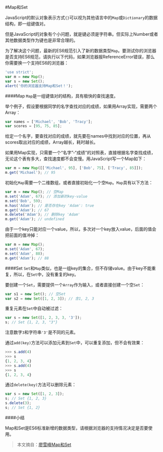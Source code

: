 #Map和Set

JavaScript的默认对象表示方式`{}`可以视为其他语言中的`Map`或`Dictionary`的数据结构，即一组键值对。

但是JavaScript的对象有个小问题，就是键必须是字符串。但实际上Number或者其他数据类型作为键也是非常合理的。

为了解决这个问题，最新的ES6规范引入了新的数据类型`Map`。要测试你的浏览器是否支持ES6规范，请执行以下代码，如果浏览器报ReferenceError错误，那么你需要换一个支持ES6的浏览器：

```js
'use strict';
var m = new Map();
var s = new Set();
alert('你的浏览器支持Map和Set！');
```

####Map
`Map`是一组键值对的结构，具有极快的查找速度。

举个例子，假设要根据同学的名字查找对应的成绩，如果用Array实现，需要两个Array：
```js
var names = ['Michael', 'Bob', 'Tracy'];
var scores = [95, 75, 85];
```
给定一个名字，要查找对应的成绩，就先要在names中找到对应的位置，再从scores取出对应的成绩，Array越长，耗时越长。

如果用Map实现，只需要一个“名字”-“成绩”的对照表，直接根据名字查找成绩，无论这个表有多大，查找速度都不会变慢。用JavaScript写一个Map如下：
```js
var m = new Map([['Michael', 95], ['Bob', 75], ['Tracy', 85]]);
m.get('Michael'); // 95
```
初始化`Map`需要一个二维数组，或者直接初始化一个空`Map`。`Map`具有以下方法：
```js
var m = new Map(); // 空Map
m.set('Adam', 67); // 添加新的key-value
m.set('Bob', 59);
m.has('Adam'); // 是否存在key 'Adam': true
m.get('Adam'); // 67
m.delete('Adam'); // 删除key 'Adam'
m.get('Adam'); // undefined
```
由于一个key只能对应一个value，所以，多次对一个key放入value，后面的值会把前面的值冲掉：
```js
var m = new Map();
m.set('Adam', 67);
m.set('Adam', 88);
m.get('Adam'); // 88
```
####Set
`Set`和`Map`类似，也是一组key的集合，但不存储value。由于key不能重复，所以，在`Set`中，没有重复的key。

要创建一个`Set`，需要提供一个`Array`作为输入，或者直接创建一个空`Set`：
```js
var s1 = new Set(); // 空Set
var s2 = new Set([1, 2, 3]); // 含1, 2, 3
```
重复元素在`Set`中自动被过滤：
```js
var s = new Set([1, 2, 3, 3, '3']);
s; // Set {1, 2, 3, "3"}
```
注意数字`3`和字符串`'3'`是不同的元素。

通过`add(key)`方法可以添加元素到`Set`中，可以重复添加，但不会有效果：
```js
>>> s.add(4)
>>> s
{1, 2, 3, 4}
>>> s.add(4)
>>> s
{1, 2, 3, 4}
```
通过`delete(key)`方法可以删除元素：
```js
var s = new Set([1, 2, 3]);
s; // Set {1, 2, 3}
s.delete(3);
s; // Set {1, 2}
```
####小结

Map和Set是ES6标准新增的数据类型，请根据浏览器的支持情况决定是否要使用。

> 本文摘自：[廖雪峰Map和Set](https://www.liaoxuefeng.com)



